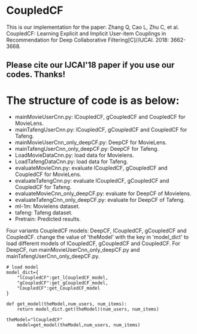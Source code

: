 # CoupledCF

This is our implementation for the paper:
Zhang Q, Cao L, Zhu C, et al. CoupledCF: Learning Explicit and Implicit User-item Couplings in Recommendation for Deep Collaborative Filtering[C]//IJCAI. 2018: 3662-3668.

## Please cite our IJCAI'18 paper if you use our codes. Thanks!

# The structure of code is as below:

* mainMovieUserCnn.py: lCoupledCF, gCoupledCF and CoupledCF for MovieLens.
* mainTafengUserCnn.py: lCoupledCF, gCoupledCF and CoupledCF for Tafeng.
* mainMovieUserCnn_only_deepCF.py: DeepCF for MovieLens.
* mainTafengUserCnn_only_deepCF.py: DeepCF for Tafeng.
* LoadMovieDataCnn.py: load data for Movielens.
* LoadTafengDataCnn.py: load data for Tafeng.
* evaluateMovieCnn.py: evaluate lCoupledCF, gCoupledCF and CoupledCF for MovieLens.
* evaluateTafengCnn.py: evaluate lCoupledCF, gCoupledCF and CoupledCF for Tafeng.
* evaluateMovieCnn_only_deepCF.py: evaluate for DeepCF of Movielens.
* evaluateTafengCnn_only_deepCF.py: evaluate for DeepCF of Tafeng.
* ml-1m: Movielens dataset.
* tafeng: Tafeng dataset.
* Pretrain: Predicted results.


Four variants CoupledCF models: DeepCF, lCoupledCF, gCoupledCF and CoupledCF. 
change the value of 'theModel' with the key in 'model_dict' to load different models
of lCoupledCF, gCoupledCF and CoupledCF. For DeepCF, run mainMovieUserCnn_only_deepCF.py
and mainTafengUserCnn_only_deepCF.py.
```
# load model
model_dict={
    "lCoupledCF":get_lCoupledCF_model,
    "gCoupledCF":get_gCoupledCF_model,
    "CoupledCF":get_CoupledCF_model
}

def get_model(theModel,num_users, num_items):
    return model_dict.get(theModel)(num_users, num_items)
    
theModel="lCoupledCF"
    model=get_model(theModel,num_users, num_items)

